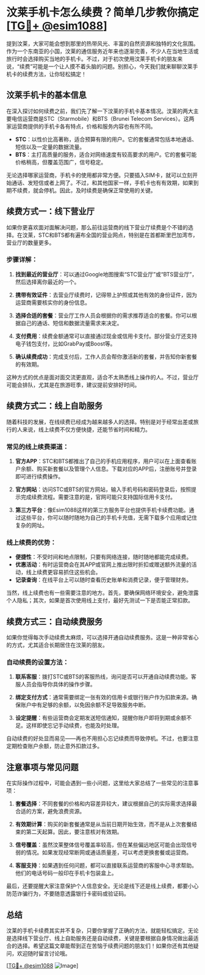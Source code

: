 # 汶莱手机卡怎么续费？简单几步教你搞定[[TG💪+ @esim1088](https://t.me/s/esim1088)]

提到汶莱，大家可能会想到那里的热带风光、丰富的自然资源和独特的文化氛围。作为一个东南亚的小国，汶莱的通信服务近年来也逐渐完善，不少人在当地生活或旅行时会选择购买当地的手机卡。不过，对于初次使用汶莱手机卡的朋友来说，“续费”可能是一个让人摸不着头脑的问题。别担心，今天我们就来聊聊汶莱手机卡的续费方法，让你轻松搞定！

## 汶莱手机卡的基本信息

在深入探讨如何续费之前，我们先了解一下汶莱的手机卡基本情况。汶莱的两大主要电信运营商是STC（Starmobile）和BTS（Brunei Telecom Services）。这两家运营商提供的手机卡各有特点，价格和服务内容也有所不同。

- **STC**：以性价比高著称，适合预算有限的用户。它的套餐通常包括本地通话、短信以及一定量的数据流量。
- **BTS**：主打高质量的服务，适合对网络速度有较高要求的用户。它的套餐可能价格稍高，但覆盖范围广，信号稳定。

无论选择哪家运营商，手机卡的使用都非常方便。只要插入SIM卡，就可以立刻开始通话、发短信或者上网了。不过，和其他国家一样，手机卡也有有效期，如果到期不续费，就会停机。因此，及时续费是确保正常使用的关键。

## 续费方式一：线下营业厅

如果你更喜欢面对面解决问题，那么前往运营商的线下营业厅续费是个不错的选择。在汶莱，STC和BTS都有遍布全国的营业网点，特别是在首都斯里巴加湾市，营业厅的数量更多。

### 步骤详解：

1. **找到最近的营业厅**：可以通过Google地图搜索“STC营业厅”或“BTS营业厅”，然后选择离你最近的一个。
   
2. **携带有效证件**：去营业厅续费时，记得带上护照或其他有效的身份证件，因为运营商需要核实你的身份信息。

3. **选择合适的套餐**：营业厅工作人员会根据你的需求推荐适合的套餐。你可以根据自己的通话、短信和数据流量需求来决定。

4. **支付费用**：续费金额通常可以直接通过现金或信用卡支付。部分营业厅还支持电子钱包支付，比如GrabPay或Boost等。

5. **确认续费成功**：完成支付后，工作人员会帮你激活新的套餐，并告知你新套餐的有效期。

这种方式的优点是面对面交流更直观，适合不太熟悉线上操作的人。不过，营业厅可能会排队，尤其是在旅游旺季，建议提前安排好时间。

## 续费方式二：线上自助服务

随着科技的发展，在线续费已经成为越来越多人的选择。特别是对于经常出差或旅行的人来说，线上续费不仅方便快捷，还能节省时间和精力。

### 常见的线上续费渠道：

1. **官方APP**：STC和BTS都推出了自己的手机应用程序，用户可以在上面查看账户余额、购买新套餐以及管理个人信息。下载对应的APP后，注册账号并登录即可进行续费操作。

2. **官方网站**：访问STC或BTS的官方网站，输入手机号码和密码登录后，按照提示完成续费流程。需要注意的是，官网可能只支持国际信用卡支付。

3. **第三方平台**：像Esim1088这样的第三方服务平台也提供手机卡续费功能。通过这些平台，你可以随时随地为自己的手机卡充值，无需下载多个应用或记住复杂的网址。

### 线上续费的优势：

- **便捷性**：不受时间和地点限制，只要有网络连接，随时随地都能完成续费。
- **优惠活动**：有时运营商会在其APP或官网上推出限时折扣或赠送额外流量的活动，线上续费更容易抓住这些机会。
- **记录查询**：在线平台上可以随时查看历史账单和消费记录，便于管理财务。

当然，线上续费也有一些需要注意的地方。首先，要确保网络环境安全，避免泄露个人隐私；其次，如果是首次使用线上支付，最好先测试一下是否能正常扣款。

## 续费方式三：自动续费服务

如果你觉得每次手动续费太麻烦，可以选择开通自动续费服务。这是一种非常省心的方式，尤其适合长期居住在汶莱的朋友。

### 自动续费的设置方法：

1. **联系客服**：拨打STC或BTS的客服热线，询问是否可以开通自动续费功能。客服人员会指导你具体的操作步骤。

2. **绑定支付方式**：通常需要绑定一张有效的信用卡或银行账户作为扣款来源。确保账户中有足够的余额，以免因余额不足导致服务中断。

3. **设定提醒**：有些运营商会定期发送短信通知，提醒你账户即将到期或余额不足。这样即使忘记手动续费，也能及时处理。

自动续费的好处显而易见——再也不用担心忘记续费而导致停机。不过，也要注意定期检查账户余额，防止意外扣款过多。

## 注意事项与常见问题

在实际操作过程中，可能会遇到一些小问题，这里给大家总结了一些常见的注意事项：

1. **套餐选择**：不同套餐的价格和内容差异较大，建议根据自己的实际需求选择最合适的方案，避免浪费资源。

2. **有效期计算**：购买的新套餐通常是从当前日期开始生效，而不是从上次套餐结束的第二天起算。因此，要注意核对有效期。

3. **信号覆盖**：虽然汶莱整体信号覆盖率较高，但在某些偏远地区可能会出现信号弱的情况。如果发现经常断网或通话质量差，可以考虑更换套餐或运营商。

4. **客服支持**：如果遇到任何问题，都可以直接联系运营商的客服中心寻求帮助。他们的电话号码一般印在手机卡包装盒上。

最后，还要提醒大家注意保护个人信息安全。无论是线下还是线上续费，都要小心防范诈骗行为，不要随意透露银行卡密码或验证码。

## 总结

汶莱的手机卡续费其实并不复杂，只要你掌握了正确的方法，就能轻松搞定。无论是选择线下营业厅、线上自助服务还是自动续费，关键是要根据自身情况做出最适合的选择。希望这篇文章能帮到正在苦恼于续费问题的朋友们！如果你还有其他疑问，欢迎随时留言讨论哦。

[[TG💪+ @esim1088](https://t.me/s/esim1088) ![Image](https://i.postimg.cc/4NQfJmqS/Snipaste-2025-05-13-00-14-12.png)]